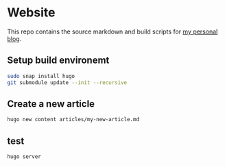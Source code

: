 # Website

This repo contains the source markdown and build scripts for [my personal blog](chrisjuchem.dev/blog). 

## Setup build environemt

```bash
sudo snap install hugo
git submodule update --init --recursive
```

## Create a new article

```bash
hugo new content articles/my-new-article.md
```

## test

```bash
hugo server
```
